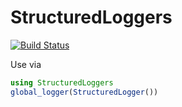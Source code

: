 # StructuredLoggers

[![Build Status](https://travis-ci.com/pengwyn/StructuredLogger.jl.svg?branch=master)](https://travis-ci.com/pengwyn/StructuredLogger.jl)

Use via

```julia
using StructuredLoggers
global_logger(StructuredLogger())
```
